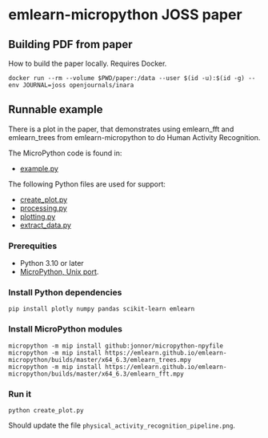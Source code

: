
# emlearn-micropython JOSS paper

## Building PDF from paper

How to build the paper locally. Requires Docker.

```
docker run --rm --volume $PWD/paper:/data --user $(id -u):$(id -g) --env JOURNAL=joss openjournals/inara
```

## Runnable example

There is a plot in the paper,
that demonstrates using emlearn_fft and emlearn_trees from emlearn-micropython
to do Human Activity Recognition.

The MicroPython code is found in:

- [example.py](example.py)

The following Python files are used for support:

- [create_plot.py](create_plot.py)
- [processing.py](processing.py)
- [plotting.py](plotting.py)
- [extract_data.py](extract_data.py)

### Prerequities

- Python 3.10 or later
- [MicroPython, Unix port](https://github.com/micropython/micropython/tree/master/ports/unix).

### Install Python dependencies

```
pip install plotly numpy pandas scikit-learn emlearn
```

### Install MicroPython modules

```
micropython -m mip install github:jonnor/micropython-npyfile
micropython -m mip install https://emlearn.github.io/emlearn-micropython/builds/master/x64_6.3/emlearn_trees.mpy
micropython -m mip install https://emlearn.github.io/emlearn-micropython/builds/master/x64_6.3/emlearn_fft.mpy
```

### Run it

```
python create_plot.py
```

Should update the file `physical_activity_recognition_pipeline.png`.
